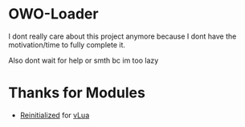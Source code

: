 # OWO-Loader
I dont really care about this project anymore because I dont have the motivation/time to fully complete it.

Also dont wait for help or smth bc im too lazy

# Thanks for Modules
- [Reinitialized](https://www.roblox.com/users/189503) for [vLua](https://www.roblox.com/library/4689019964)
